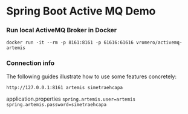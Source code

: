 # Spring Boot Active MQ Demo

### Run local ActiveMQ Broker in Docker
`docker run -it --rm -p 8161:8161 -p 61616:61616 vromero/activemq-artemis`


### Connection info
The following guides illustrate how to use some features concretely:

`http://127.0.0.1:8161
 artemis
 simetraehcapa`
 
 application.properties
 `spring.artemis.user=artemis
  spring.artemis.password=simetraehcapa`